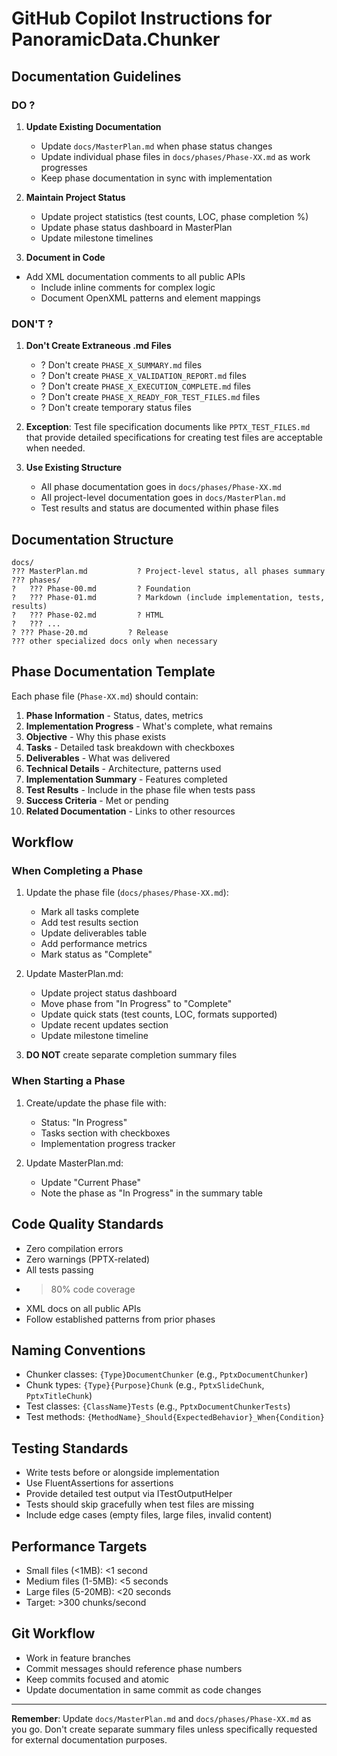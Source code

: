 # GitHub Copilot Instructions for PanoramicData.Chunker

## Documentation Guidelines

### DO ?

1. **Update Existing Documentation**
   - Update `docs/MasterPlan.md` when phase status changes
   - Update individual phase files in `docs/phases/Phase-XX.md` as work progresses
   - Keep phase documentation in sync with implementation

2. **Maintain Project Status**
   - Update project statistics (test counts, LOC, phase completion %)
   - Update phase status dashboard in MasterPlan
   - Update milestone timelines

3. **Document in Code**
 - Add XML documentation comments to all public APIs
   - Include inline comments for complex logic
   - Document OpenXML patterns and element mappings

### DON'T ?

1. **Don't Create Extraneous .md Files**
   - ? Don't create `PHASE_X_SUMMARY.md` files
   - ? Don't create `PHASE_X_VALIDATION_REPORT.md` files
   - ? Don't create `PHASE_X_EXECUTION_COMPLETE.md` files
   - ? Don't create `PHASE_X_READY_FOR_TEST_FILES.md` files
   - ? Don't create temporary status files

2. **Exception**: Test file specification documents like `PPTX_TEST_FILES.md` that provide detailed specifications for creating test files are acceptable when needed.

3. **Use Existing Structure**
   - All phase documentation goes in `docs/phases/Phase-XX.md`
   - All project-level documentation goes in `docs/MasterPlan.md`
   - Test results and status are documented within phase files

## Documentation Structure

```
docs/
??? MasterPlan.md           ? Project-level status, all phases summary
??? phases/
?   ??? Phase-00.md         ? Foundation
?   ??? Phase-01.md         ? Markdown (include implementation, tests, results)
?   ??? Phase-02.md         ? HTML
?   ??? ...
? ??? Phase-20.md         ? Release
??? other specialized docs only when necessary
```

## Phase Documentation Template

Each phase file (`Phase-XX.md`) should contain:

1. **Phase Information** - Status, dates, metrics
2. **Implementation Progress** - What's complete, what remains
3. **Objective** - Why this phase exists
4. **Tasks** - Detailed task breakdown with checkboxes
5. **Deliverables** - What was delivered
6. **Technical Details** - Architecture, patterns used
7. **Implementation Summary** - Features completed
8. **Test Results** - Include in the phase file when tests pass
9. **Success Criteria** - Met or pending
10. **Related Documentation** - Links to other resources

## Workflow

### When Completing a Phase

1. Update the phase file (`docs/phases/Phase-XX.md`):
   - Mark all tasks complete
   - Add test results section
   - Update deliverables table
   - Add performance metrics
   - Mark status as "Complete"

2. Update MasterPlan.md:
   - Update project status dashboard
   - Move phase from "In Progress" to "Complete"
   - Update quick stats (test counts, LOC, formats supported)
   - Update recent updates section
   - Update milestone timeline

3. **DO NOT** create separate completion summary files

### When Starting a Phase

1. Create/update the phase file with:
   - Status: "In Progress"
   - Tasks section with checkboxes
   - Implementation progress tracker

2. Update MasterPlan.md:
   - Update "Current Phase"
   - Note the phase as "In Progress" in the summary table

## Code Quality Standards

- Zero compilation errors
- Zero warnings (PPTX-related)
- All tests passing
- >80% code coverage
- XML docs on all public APIs
- Follow established patterns from prior phases

## Naming Conventions

- Chunker classes: `{Type}DocumentChunker` (e.g., `PptxDocumentChunker`)
- Chunk types: `{Type}{Purpose}Chunk` (e.g., `PptxSlideChunk`, `PptxTitleChunk`)
- Test classes: `{ClassName}Tests` (e.g., `PptxDocumentChunkerTests`)
- Test methods: `{MethodName}_Should{ExpectedBehavior}_When{Condition}`

## Testing Standards

- Write tests before or alongside implementation
- Use FluentAssertions for assertions
- Provide detailed test output via ITestOutputHelper
- Tests should skip gracefully when test files are missing
- Include edge cases (empty files, large files, invalid content)

## Performance Targets

- Small files (<1MB): <1 second
- Medium files (1-5MB): <5 seconds
- Large files (5-20MB): <20 seconds
- Target: >300 chunks/second

## Git Workflow

- Work in feature branches
- Commit messages should reference phase numbers
- Keep commits focused and atomic
- Update documentation in same commit as code changes

---

**Remember**: Update `docs/MasterPlan.md` and `docs/phases/Phase-XX.md` as you go. Don't create separate summary files unless specifically requested for external documentation purposes.
